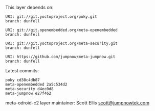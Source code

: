 This layer depends on:

    URI: git://git.yoctoproject.org/poky.git
    branch: dunfell

    URI: git://git.openembedded.org/meta-openembedded
    branch: dunfell

    URI: git://git.yoctoproject.org/meta-security.git
    branch: dunfell

    URI: https://github.com/jumpnow/meta-jumpnow.git
    branch: dunfell

Latest commits:

    poky cd38c4db87
    meta-openembedded 2a5c534d2
    meta-security d4ec0d8
    meta-jumpnow e27f462

meta-odroid-c2 layer maintainer: Scott Ellis <scott@jumpnowtek.com>
